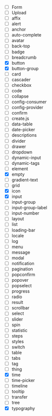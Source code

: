 - [ ] Form
- [ ] Upload
- [ ] affix
- [ ] alert
- [ ] anchor
- [ ] auto-complete
- [ ] avatar
- [ ] back-top
- [ ] badge
- [ ] breadcrumb
- [x] button
- [x] button-group
- [ ] card
- [ ] cascader
- [ ] checkbox
- [ ] code
- [ ] collapse
- [ ] config-consumer
- [ ] config-provider
- [ ] confirm
- [ ] create.js
- [ ] data-table
- [ ] date-picker
- [ ] descriptions
- [ ] divider
- [ ] drawer
- [ ] dropdown
- [ ] dynamic-input
- [ ] dynamic-tags
- [ ] element
- [x] empty
- [ ] gradient-text
- [ ] grid
- [x] icon
- [x] input
- [ ] input-group
- [ ] input-group-label
- [ ] input-number
- [ ] layout
- [ ] list
- [ ] loading-bar
- [ ] locale
- [ ] log
- [ ] menu
- [ ] message
- [ ] modal
- [ ] notification
- [ ] pagination
- [ ] popconfirm
- [ ] popover
- [ ] popselect
- [ ] progress
- [ ] radio
- [ ] result
- [ ] scrollbar
- [ ] select
- [ ] slider
- [ ] spin
- [ ] statistic
- [ ] steps
- [ ] styles
- [ ] switch
- [ ] table
- [ ] tabs
- [ ] tag
- [ ] thing
- [x] time
- [ ] time-picker
- [ ] timeline
- [ ] tooltip
- [ ] transfer
- [ ] tree
- [x] typography